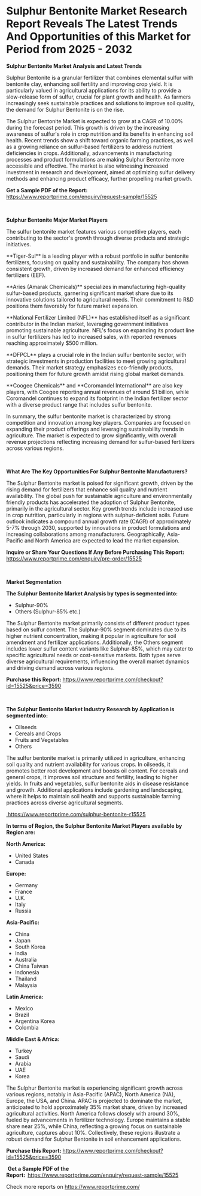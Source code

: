 <p><h1>Sulphur Bentonite Market Research Report Reveals The Latest Trends And Opportunities of this Market for Period from 2025 - 2032</h1></p><p><strong>Sulphur Bentonite Market Analysis and Latest Trends</strong></p>
<p><p>Sulphur Bentonite is a granular fertilizer that combines elemental sulfur with bentonite clay, enhancing soil fertility and improving crop yield. It is particularly valued in agricultural applications for its ability to provide a slow-release form of sulfur, crucial for plant growth and health. As farmers increasingly seek sustainable practices and solutions to improve soil quality, the demand for Sulphur Bentonite is on the rise.</p><p>The Sulphur Bentonite Market is expected to grow at a CAGR of 10.00% during the forecast period. This growth is driven by the increasing awareness of sulfur's role in crop nutrition and its benefits in enhancing soil health. Recent trends show a shift toward organic farming practices, as well as a growing reliance on sulfur-based fertilizers to address nutrient deficiencies in crops. Additionally, advancements in manufacturing processes and product formulations are making Sulphur Bentonite more accessible and effective. The market is also witnessing increased investment in research and development, aimed at optimizing sulfur delivery methods and enhancing product efficacy, further propelling market growth.</p></p>
<p><strong>Get a Sample PDF of the Report:&nbsp;</strong> <a href="https://www.reportprime.com/enquiry/request-sample/15525?utm_campaign=3503&utm_medium=2&utm_source=Github&utm_content=ia&utm_term=20032025&utm_id=sulphur-bentonite">https://www.reportprime.com/enquiry/request-sample/15525</a></p>
<p>&nbsp;</p>
<p><strong>Sulphur Bentonite Major Market Players</strong></p>
<p><p>The sulfur bentonite market features various competitive players, each contributing to the sector's growth through diverse products and strategic initiatives.</p><p>**Tiger-Sul** is a leading player with a robust portfolio in sulfur bentonite fertilizers, focusing on quality and sustainability. The company has shown consistent growth, driven by increased demand for enhanced efficiency fertilizers (EEF). </p><p>**Aries (Amarak Chemicals)** specializes in manufacturing high-quality sulfur-based products, garnering significant market share due to its innovative solutions tailored to agricultural needs. Their commitment to R&D positions them favorably for future market expansion.</p><p>**National Fertilizer Limited (NFL)** has established itself as a significant contributor in the Indian market, leveraging government initiatives promoting sustainable agriculture. NFL's focus on expanding its product line in sulfur fertilizers has led to increased sales, with reported revenues reaching approximately $500 million.</p><p>**DFPCL** plays a crucial role in the Indian sulfur bentonite sector, with strategic investments in production facilities to meet growing agricultural demands. Their market strategy emphasizes eco-friendly products, positioning them for future growth amidst rising global market demands.</p><p>**Coogee Chemicals** and **Coromandel International** are also key players, with Coogee reporting annual revenues of around $1 billion, while Coromandel continues to expand its footprint in the Indian fertilizer sector with a diverse product range that includes sulfur bentonite.</p><p>In summary, the sulfur bentonite market is characterized by strong competition and innovation among key players. Companies are focused on expanding their product offerings and leveraging sustainability trends in agriculture. The market is expected to grow significantly, with overall revenue projections reflecting increasing demand for sulfur-based fertilizers across various regions.</p></p>
<p>&nbsp;</p>
<p><strong>What Are The Key Opportunities For Sulphur Bentonite Manufacturers?</strong></p>
<p><p>The Sulphur Bentonite market is poised for significant growth, driven by the rising demand for fertilizers that enhance soil quality and nutrient availability. The global push for sustainable agriculture and environmentally friendly products has accelerated the adoption of Sulphur Bentonite, primarily in the agricultural sector. Key growth trends include increased use in crop nutrition, particularly in regions with sulphur-deficient soils. Future outlook indicates a compound annual growth rate (CAGR) of approximately 5-7% through 2030, supported by innovations in product formulations and increasing collaborations among manufacturers. Geographically, Asia-Pacific and North America are expected to lead the market expansion.</p></p>
<p><strong>Inquire or Share Your Questions If Any Before Purchasing This Report:</strong> <a href="https://www.reportprime.com/enquiry/pre-order/15525?utm_campaign=3503&utm_medium=2&utm_source=Github&utm_content=ia&utm_term=20032025&utm_id=sulphur-bentonite">https://www.reportprime.com/enquiry/pre-order/15525</a></p>
<p>&nbsp;</p>
<p><strong>Market Segmentation</strong></p>
<p><strong>The Sulphur Bentonite Market Analysis by types is segmented into:</strong></p>
<p><ul><li>Sulphur-90%</li><li>Others (Sulphur-85% etc.)</li></ul></p>
<p><p>The Sulphur Bentonite market primarily consists of different product types based on sulfur content. The Sulphur-90% segment dominates due to its higher nutrient concentration, making it popular in agriculture for soil amendment and fertilizer applications. Additionally, the Others segment includes lower sulfur content variants like Sulphur-85%, which may cater to specific agricultural needs or cost-sensitive markets. Both types serve diverse agricultural requirements, influencing the overall market dynamics and driving demand across various regions.</p></p>
<p><strong>Purchase this Report:&nbsp;</strong><a href="https://www.reportprime.com/checkout?id=15525&price=3590&utm_campaign=3503&utm_medium=2&utm_source=Github&utm_content=ia&utm_term=20032025&utm_id=sulphur-bentonite">https://www.reportprime.com/checkout?id=15525&price=3590</a></p>
<p>&nbsp;</p>
<p><strong>The Sulphur Bentonite Market Industry Research by Application is segmented into:</strong></p>
<p><ul><li>Oilseeds</li><li>Cereals and Crops</li><li>Fruits and Vegetables</li><li>Others</li></ul></p>
<p><p>The sulfur bentonite market is primarily utilized in agriculture, enhancing soil quality and nutrient availability for various crops. In oilseeds, it promotes better root development and boosts oil content. For cereals and general crops, it improves soil structure and fertility, leading to higher yields. In fruits and vegetables, sulfur bentonite aids in disease resistance and growth. Additional applications include gardening and landscaping, where it helps to maintain soil health and supports sustainable farming practices across diverse agricultural segments.</p></p>
<p><a href="https://www.reportprime.com/sulphur-bentonite-r15525?utm_campaign=3503&utm_medium=2&utm_source=Github&utm_content=ia&utm_term=20032025&utm_id=sulphur-bentonite">&nbsp;https://www.reportprime.com/sulphur-bentonite-r15525</a></p>
<p><strong>In terms of Region, the Sulphur Bentonite Market Players available by Region are:</strong></p>
<p>
    <p> <strong> North America: </strong>
        <ul>
            <li>United States</li>
            <li>Canada</li>
        </ul>
        </p> 
    <p> <strong> Europe: </strong>
        <ul>
            <li>Germany</li>
            <li>France</li>
            <li>U.K.</li>
            <li>Italy</li>
            <li>Russia</li>
        </ul>
        </p> 
    <p> <strong> Asia-Pacific: </strong>
        <ul>
            <li>China</li>
            <li>Japan</li>
            <li>South Korea</li>
            <li>India</li>
            <li>Australia</li>
            <li>China Taiwan</li>
            <li>Indonesia</li>
            <li>Thailand</li>
            <li>Malaysia</li>
        </ul>
        </p> 
    <p> <strong> Latin America: </strong>
        <ul>
            <li>Mexico</li>
            <li>Brazil</li>
            <li>Argentina Korea</li>
            <li>Colombia</li>
        </ul>
        </p> 
    <p> <strong> Middle East & Africa: </strong>
        <ul>
            <li>Turkey</li>
            <li>Saudi</li>
            <li>Arabia</li>
            <li>UAE</li>
            <li>Korea</li>
        </ul>
    </p>
    </p>
<p><p>The Sulphur Bentonite market is experiencing significant growth across various regions, notably in Asia-Pacific (APAC), North America (NA), Europe, the USA, and China. APAC is projected to dominate the market, anticipated to hold approximately 35% market share, driven by increased agricultural activities. North America follows closely with around 30%, fueled by advancements in fertilizer technology. Europe maintains a stable share near 25%, while China, reflecting a growing focus on sustainable agriculture, captures about 10%. Collectively, these regions illustrate a robust demand for Sulphur Bentonite in soil enhancement applications.</p></p>
<p><strong>Purchase this Report: </strong><a href="https://www.reportprime.com/checkout?id=15525&price=3590&utm_campaign=3503&utm_medium=2&utm_source=Github&utm_content=ia&utm_term=20032025&utm_id=sulphur-bentonite">https://www.reportprime.com/checkout?id=15525&price=3590</a></p>
<p>&nbsp;<strong>Get a Sample PDF of the Report:&nbsp;&nbsp;</strong><a href="https://www.reportprime.com/enquiry/request-sample/15525?utm_campaign=3503&utm_medium=2&utm_source=Github&utm_content=ia&utm_term=20032025&utm_id=sulphur-bentonite">https://www.reportprime.com/enquiry/request-sample/15525</a></p>
<p><strong></strong></p>
<p>Check more reports on <a href="https://www.reportprime.com/?utm_campaign=3503&utm_medium=2&utm_source=Github&utm_content=ia&utm_term=20032025&utm_id=sulphur-bentonite">https://www.reportprime.com/</a></p>
